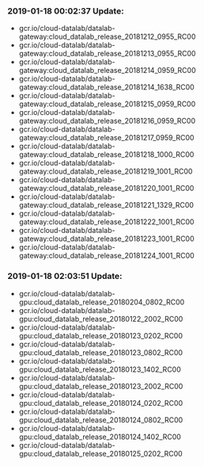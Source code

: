 ### 2019-01-18 00:02:37 Update:

- gcr.io/cloud-datalab/datalab-gateway:cloud_datalab_release_20181212_0955_RC00
- gcr.io/cloud-datalab/datalab-gateway:cloud_datalab_release_20181213_0955_RC00
- gcr.io/cloud-datalab/datalab-gateway:cloud_datalab_release_20181214_0959_RC00
- gcr.io/cloud-datalab/datalab-gateway:cloud_datalab_release_20181214_1638_RC00
- gcr.io/cloud-datalab/datalab-gateway:cloud_datalab_release_20181215_0959_RC00
- gcr.io/cloud-datalab/datalab-gateway:cloud_datalab_release_20181216_0959_RC00
- gcr.io/cloud-datalab/datalab-gateway:cloud_datalab_release_20181217_0959_RC00
- gcr.io/cloud-datalab/datalab-gateway:cloud_datalab_release_20181218_1000_RC00
- gcr.io/cloud-datalab/datalab-gateway:cloud_datalab_release_20181219_1001_RC00
- gcr.io/cloud-datalab/datalab-gateway:cloud_datalab_release_20181220_1001_RC00
- gcr.io/cloud-datalab/datalab-gateway:cloud_datalab_release_20181221_1329_RC00
- gcr.io/cloud-datalab/datalab-gateway:cloud_datalab_release_20181222_1001_RC00
- gcr.io/cloud-datalab/datalab-gateway:cloud_datalab_release_20181223_1001_RC00
- gcr.io/cloud-datalab/datalab-gateway:cloud_datalab_release_20181224_1001_RC00
### 2019-01-18 02:03:51 Update:

- gcr.io/cloud-datalab/datalab-gpu:cloud_datalab_release_20180204_0802_RC00
- gcr.io/cloud-datalab/datalab-gpu:cloud_datalab_release_20180122_2002_RC00
- gcr.io/cloud-datalab/datalab-gpu:cloud_datalab_release_20180123_0202_RC00
- gcr.io/cloud-datalab/datalab-gpu:cloud_datalab_release_20180123_0802_RC00
- gcr.io/cloud-datalab/datalab-gpu:cloud_datalab_release_20180123_1402_RC00
- gcr.io/cloud-datalab/datalab-gpu:cloud_datalab_release_20180123_2002_RC00
- gcr.io/cloud-datalab/datalab-gpu:cloud_datalab_release_20180124_0202_RC00
- gcr.io/cloud-datalab/datalab-gpu:cloud_datalab_release_20180124_0802_RC00
- gcr.io/cloud-datalab/datalab-gpu:cloud_datalab_release_20180124_1402_RC00
- gcr.io/cloud-datalab/datalab-gpu:cloud_datalab_release_20180125_0202_RC00
